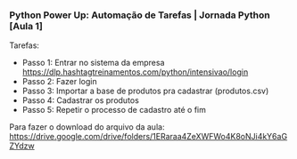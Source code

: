 ### Python Power Up: Automação de Tarefas | Jornada Python [Aula 1]

Tarefas:
- Passo 1: Entrar no sistema da empresa https://dlp.hashtagtreinamentos.com/python/intensivao/login
- Passo 2: Fazer login
- Passo 3: Importar a base de produtos pra cadastrar (produtos.csv)
- Passo 4: Cadastrar os produtos
- Passo 5: Repetir o processo de cadastro até o fim

Para fazer o download do arquivo da aula: 
https://drive.google.com/drive/folders/1ERaraa4ZeXWFWo4K8oNJi4kY6aGZYdzw